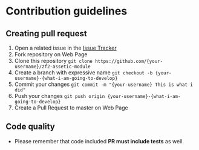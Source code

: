 # Contribution guidelines

## Creating pull request
1. Open a related issue in the [Issue Tracker](https://github.com/widmogrod/zf2-assetic-module/issues)
2. Fork repository on Web Page
3. Clone this repository `git clone https://github.com/{your-username}/zf2-assetic-module`
4. Create a branch with expressive name `git checkout -b {your-username}-{what-i-am-going-to-develop}`
5. Commit your changes `git commit -m "{your-username} This is what i did"`
6. Push your changes `git push origin {your-username}-{what-i-am-going-to-develop}`
7. Create a Pull Request to master on Web Page

## Code quality
- Please remember that code included **PR must include tests** as well.

